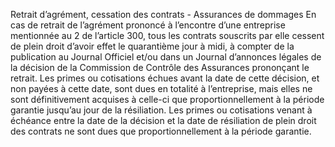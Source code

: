 Retrait d’agrément, cessation des contrats - Assurances de dommages
En cas de retrait de l’agrément prononcé à l’encontre d’une entreprise mentionnée au 2 de l’article 300, tous les contrats souscrits par elle cessent de plein droit d’avoir effet le quarantième jour à midi, à compter de la publication au Journal Officiel et/ou dans un Journal d’annonces légales de la décision de la Commission de Contrôle des Assurances prononçant le retrait. Les primes ou cotisations échues avant la date de cette décision, et non payées à cette date, sont dues en totalité à l’entreprise, mais elles ne sont définitivement acquises à celle-ci que proportionnellement à la période garantie jusqu’au jour de la résiliation. Les primes ou cotisations venant à échéance entre la date de la décision et la date de résiliation de plein droit des contrats ne sont dues que proportionnellement à la période garantie.